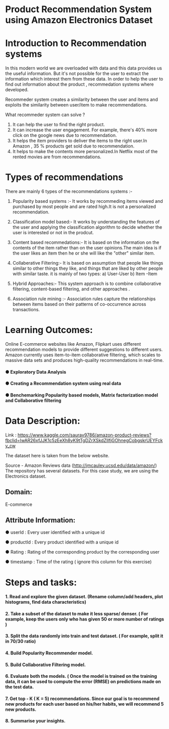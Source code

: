 # Product Recommendation System using Amazon Electronics Dataset 


# Introduction to Recommendation systems

In this modern world we are overloaded with data and this data provides us the useful information. But it's not possible for the user to extract the information which interest them from these data. In order to help the user to find out information about the product , recommedation systems where developed. 

Recommeder system creates a similarity between the user and items and exploits the similarity between user/item to make recommendations.


What recommeder system can solve ?

1. It can help the user to find the right product.
2. It can increase the user engagement. For example, there's 40% more click on the google news due to recommendation.
3. It helps the item providers to deliver the items to the right user.In Amazon , 35 % products get sold due to recommendation.
4. It helps to make the contents more personalized.In Netflix most of the rented movies are from recommendations.

# Types of recommendations

There are mainly 6 types of the recommendations systems :-

1. Popularity based systems :- It works by recommeding items viewed and purchased by most people and are rated high.It is not a personalized recommendation.
2. Classification model based:- It works by understanding the features of the user and applying the classification algorithm to decide whether the user is     interested or not in the prodcut.
3. Content based recommedations:- It is based on the information on the contents of the item rather than on the user opinions.The main idea is if the user likes an item then he or she will like the "other" similar item.
4. Collaberative Filtering:- It is based on assumption that people like things similar to other things they like, and things that are liked by other people with similar taste. it is mainly of two types:
 a) User-User 
 b) Item -Item
 
5. Hybrid Approaches:- This system approach is to combine collaborative filtering, content-based filtering, and other approaches . 
6. Association rule mining :- Association rules capture the relationships between items based on their patterns of co-occurrence across transactions.

# Learning Outcomes:  
Online E-commerce websites like Amazon, Flipkart uses different recommendation models to provide different suggestions to different users. Amazon currently uses item-to-item collaborative filtering, which scales to massive data sets and produces high-quality recommendations in real-time.

#### ● Exploratory Data Analysis 
#### ● Creating a Recommendation system using real data 
#### ● Benchemarking Popularity based models, Matrix factorization model and Collaborative filtering 
# Data Description:  
Link :  https://www.kaggle.com/saurav9786/amazon-product-reviews?fbclid=IwAR26xfJJK1c5zEeXh8yK9tTgDZrXSkdZIIfjGOhnegCobgskrUEYFcky_cw

The dataset here is taken from the below website.

Source - Amazon Reviews data (http://jmcauley.ucsd.edu/data/amazon/) The repository has several datasets. For this case study, we are using the Electronics dataset.


## Domain: 
E-commerce

## Attribute Information:
 

● userId : Every user identified with a unique id 

● productId : Every product identified with a unique id 

● Rating : Rating of the corresponding product by the corresponding user 

● timestamp : Time of the rating ( ignore this column for this exercise)

# Steps and tasks: 

#### 1. Read and explore the given dataset.  (Rename column/add headers, plot histograms, find data characteristics) 
#### 2. Take a subset of the dataset to make it less sparse/ denser. ( For example, keep the users only who has given 50 or more number of ratings )  
#### 3. Split the data randomly into train and test dataset. ( For example, split it in 70/30 ratio) 
#### 4. Build Popularity Recommender model.  
#### 5. Build Collaborative Filtering model. 
#### 6. Evaluate both the models. ( Once the model is trained on the training data, it can be used to compute the error (RMSE) on predictions made on the test data.  
#### 7. Get top - K ( K = 5) recommendations. Since our goal is to recommend new products for each user based on his/her habits, we will recommend 5 new products.  
#### 8. Summarise your insights. 

